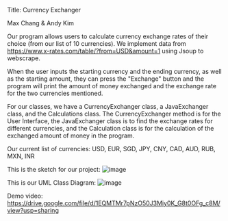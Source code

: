 Title: Currency Exchanger

Max Chang & Andy Kim

Our program allows users to calculate currency exchange rates of their choice (from our list of 10 currencies). We implement data from https://www.x-rates.com/table/?from=USD&amount=1 using Jsoup to webscrape.

When the user inputs the starting currency and the ending currency, as well as the starting amount, they can press the "Exchange" button and the program will print the amount of money exchanged and the exchange rate for the two currencies mentioned.

For our classes, we have a CurrencyExchanger class, a JavaExchanger class, and the Calculations class. The CurrencyExchanger method is for the User Interface, the JavaExchanger class is to find the exchange rates for different currencies, and the Calculation class is for the calculation of the exchanged amount of money in the program.

Our current list of currencies: USD, EUR, SGD, JPY, CNY, CAD, AUD, RUB, MXN, INR

This is the sketch for our project:
![image](https://github.com/mac-comp127-s24-alhashim/project-max_andy_project/assets/156822902/903bcafd-7f36-4ca4-b4a3-71249c6c3ca0)

This is our UML Class Diagram:
![image](https://github.com/mac-comp127-s24-alhashim/project-max_andy_project/assets/156822902/e8febca7-1c11-48c8-bd74-0c6d4df35f74)

Demo video:
https://drive.google.com/file/d/1EQMTMr7pNzO50J3Miy0K_G8t0OFg_c8M/view?usp=sharing
